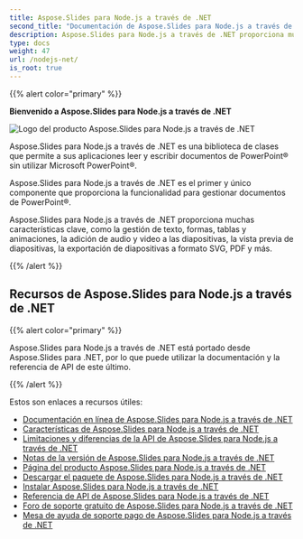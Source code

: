 ```yaml
---
title: Aspose.Slides para Node.js a través de .NET
second_title: "Documentación de Aspose.Slides para Node.js a través de .NET"
description: Aspose.Slides para Node.js a través de .NET proporciona muchas características clave, como la gestión de texto, formas, tablas y animaciones, la adición de audio y video a las diapositivas, la vista previa de diapositivas, la exportación de diapositivas a formato SVG, PDF y más.
type: docs
weight: 47
url: /nodejs-net/
is_root: true
---
```


{{% alert color="primary" %}}

**Bienvenido a Aspose.Slides para Node.js a través de .NET**

![Logo del producto Aspose.Slides para Node.js a través de .NET](aspose_slides-for-nodejs-via-net.png)

Aspose.Slides para Node.js a través de .NET es una biblioteca de clases que permite a sus aplicaciones leer y escribir documentos de PowerPoint® sin utilizar Microsoft PowerPoint®.

Aspose.Slides para Node.js a través de .NET es el primer y único componente que proporciona la funcionalidad para gestionar documentos de PowerPoint®.

Aspose.Slides para Node.js a través de .NET proporciona muchas características clave, como la gestión de texto, formas, tablas y animaciones, la adición de audio y video a las diapositivas, la vista previa de diapositivas, la exportación de diapositivas a formato SVG, PDF y más.

{{% /alert %}}

## Recursos de Aspose.Slides para Node.js a través de .NET

{{% alert color="primary" %}}

Aspose.Slides para Node.js a través de .NET está portado desde Aspose.Slides para .NET, por lo que puede utilizar la documentación y la referencia de API de este último.

{{% /alert %}}

Estos son enlaces a recursos útiles:

- [Documentación en línea de Aspose.Slides para Node.js a través de .NET](/slides/net/developer-guide/)
- [Características de Aspose.Slides para Node.js a través de .NET](/slides/nodejs-net/features-overview/)
- [Limitaciones y diferencias de la API de Aspose.Slides para Node.js a través de .NET](/slides/nodejs-net/limitations-and-api-differences/)
- [Notas de la versión de Aspose.Slides para Node.js a través de .NET](https://releases.aspose.com/slides/nodejs-net/release-notes/)
- [Página del producto Aspose.Slides para Node.js a través de .NET](https://products.aspose.com/slides/nodejs-net/)
- [Descargar el paquete de Aspose.Slides para Node.js a través de .NET](https://releases.aspose.com/slides/nodejs-net/)
- [Instalar Aspose.Slides para Node.js a través de .NET](/slides/nodejs-net/installation/)
- [Referencia de API de Aspose.Slides para Node.js a través de .NET](https://reference.aspose.com/slides/nodejs-net/)
- [Foro de soporte gratuito de Aspose.Slides para Node.js a través de .NET](https://forum.aspose.com/c/slides/11)
- [Mesa de ayuda de soporte pago de Aspose.Slides para Node.js a través de .NET](https://helpdesk.aspose.com/)